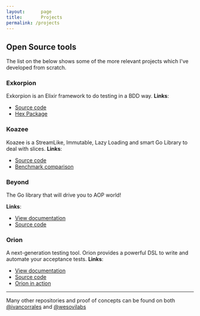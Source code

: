 ```yaml
---
layout:      page
title:       Projects
permalink: /projects
--- 
```


## Open Source tools

The list on the below shows some of the more relevant projects which I've developed from scratch. 

### Exkorpion
Exkorpion is an Elixir framework to do testing in a BDD way.
**Links**:
- [Source code](https://github.com/wesovilabs/exkorpion)
- [Hex Package](https://hexdocs.pm/exkorpion/api-reference.html)

### Koazee
Koazee is a StreamLike, Immutable, Lazy Loading and smart Go Library to deal with slices.
**Links**:
- [Source code](https://github.com/wesovilabs/koazee)
- [Benchmark comparison](https://medium.com/@ivan.corrales.solera/koazee-vs-go-funk-vs-go-linq-caf8ef18584e) 

### Beyond
The Go library that will drive you to AOP world!

**Links**:
- [View documentation](http://www.wesovilabs.com/beyond/)
- [Source code](https://github.com/wesovilabs/beyond)

### Orion 
A next-generation testing tool. Orion provides a powerful DSL to write and automate your acceptance tests.
**Links**:
- [View documentation](http://www.wesovilabs.com/orion/)
- [Source code](https://github.com/wesovilabs/orion)
- [Orion in action](https://ivan-corrales-solera.medium.com/orion-in-action-testing-a-real-api-a780244141a2)

---

Many other repositories and proof of concepts can be found on both [@ivancorrales](https://www.github.com/ivancorrales) and  [@wesovilabs](https://www.github.com/wesovilabs)

